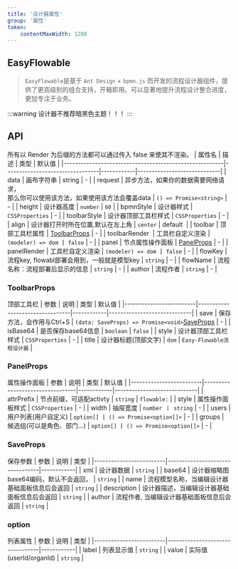 ```yaml
---
title: '设计器属性'
group: '属性'
token:
    contentMaxWidth: 1280
---
```


## EasyFlowable
> `EasyFlowable`是基于 `Ant Design` + `bpmn.js` 而开发的流程设计器组件，提供了更高级别的组合支持，开箱即用。可以显著地提升流程设计整合进度，更加专注于业务。

:::warning
设计器不推荐暗黑色主题！！！
:::

## API
<Badge type="warning">所有以 Render 为后缀的方法都可以通过传入 false 来使其不渲染。</Badge>
|            属性名          |               描述               |    类型    |         默认值              |
|--------------------------------------------------------|---------------------------------|------------|-----------------------------|
| data | 画布字符串 | string | - |
| request | 异步方法，如果你的数据需要网络请求，<br>那么你可以使用该方法，如果使用该方法会覆盖data | `() => Promise<string>` | - |
| height | 设计器高度 | `number` | `60` |
| bpmnStyle | 设计器样式 | `CSSProperties` | - |
| toolbarStyle | 设计器顶部工具栏样式 | `CSSProperties` | - |
| align | 设计器打开时所在位置,默认在左上角 | `center` | default&nbsp; |
| toolbar | 顶部工具栏属性 | [ToolbarProps](#toolbarprops) | - |
| toolbarRender&nbsp; | 工具栏自定义渲染 | `(modeler) => dom` 丨 `false` | - |
| panel | 节点属性操作面板 | [PanelProps](#panelprops) | - |
| panelRender | 工具栏自定义渲染 | `(modeler) => dom` 丨 `false` | - |
| flowKey | 流程key, flowabl部署会用到，一般就是模型key | `string` | - |
| flowName | 流程名称：流程部署后显示的信息 | `string` | - |
| author | 流程作者 | `string` | - |

### ToolbarProps
<Badge type="warning">顶部工具栏</Badge>
|            参数          |               说明               |    类型    |         默认值              |
|-------------------------|---------------------------------|------------|-----------------------------|
| save | 保存方法，会作用与Ctrl+S | `(data: SaveProps) => Promise<void>`[SaveProps](#saveprops) | - |
| isBase64 | 是否保存base64信息 | `boolean` | `false` |
| style | 设计器顶部工具栏样式 | `CSSProperties` | - |
| title | 设计器标题(顶部文字) | `dom` | `Easy-Flowable流程设计器` |

### PanelProps
<Badge type="warning">属性操作面板</Badge>
|            参数          |               说明               |    类型    |         默认值              |
|-------------------------|---------------------------------|------------|-----------------------------|
| attrPrefix | 节点前缀，可适配activty | `string` | `flowable:` |
| style | 属性操作面板样式 | `CSSProperties` | - |
| width | 抽屉宽度 | `number 丨 string` | - |
| users | 用户列表(用户自定义) | `option[]` 丨 `() => Promise<option[]>` | - |
| groups | 候选组(可以是角色、部门...) | `option[]` 丨 `() => Promise<option[]>` | - |

### SaveProps
<Badge type="warning">保存参数</Badge>
|            参数          |               说明               |    类型    |
|-------------------------|---------------------------------|------------|
| xml | 设计器数据 | `string` |
| base64 | 设计器缩略图base64编码，默认不会返回， | `string` |
| name | 流程模型名称，当编辑设计器基础面板信息后会返回 | `string` |
| description | 设计器描述，当编辑设计器基础面板信息后会返回 | `string` |
| author | 流程作者, 当编辑设计器基础面板信息后会返回 | `string` |

### option
<Badge type="warning">列表属性</Badge>
|            参数          |               说明               |    类型    |
|-------------------------|---------------------------------|------------|
| label | 列表显示值 | `string` |
| value | 实际值(userId/organId) | `string` |
